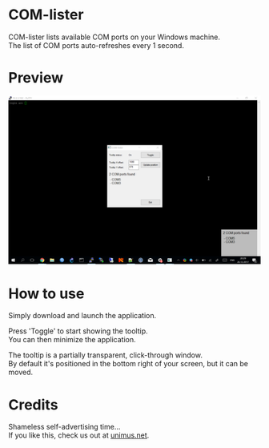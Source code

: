 # COM-lister
COM-lister lists available COM ports on your Windows machine.  
The list of COM ports auto-refreshes every 1 second.

# Preview
<img src="https://raw.githubusercontent.com/tomaskir/com-lister/master/media/preview.png">

# How to use
Simply download and launch the application.

Press 'Toggle' to start showing the tooltip.  
You can then minimize the application.

The tooltip is a partially transparent, click-through window.  
By default it's positioned in the bottom right of your screen, but it can be moved.

# Credits
Shameless self-advertising time...  
If you like this, check us out at [unimus.net](https://unimus.net/).
